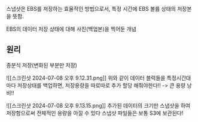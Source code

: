 스냅샷은 EBS를 저장하는 효율적인 방법으로서, 특정 시간에 EBS 볼륨 상태의 저장본을 뜻함.

EBS의 데이터 저장 상태에 대해 사진(백업본)을 찍어둔 개념

## 원리
증분식 저장(변화된 부분만 저장)

![[스크린샷 2024-07-08 오후 9.12.31.png]]
위와 같이 데이터 블럭들을 특정시간대마다 저장상태를 백업하면, 저장용량을 따로따로 추가 할당 해줘야한다!! -> 큰 용량 낭비!!

![[스크린샷 2024-07-08 오후 9.13.15.png]]
추가된 데이터의 크기만 스냅샷을 하여 저장함으로써 전체적인 용량을 아낄 수 있다
스냅샷 파일들은 보통 S3에 보관된다!